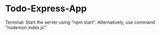 # Todo-Express-App

Terminal:
Start the server using "npm start".
Alternatively, use command "nodemon index.js".
